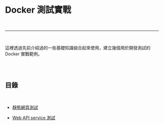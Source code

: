 # Docker 測試實戰

<br>

---

<br>

這裡透過先前介紹過的一些基礎知識組合起來使用，建立幾個用於開發測試的 Docker 實戰範例。

<br>
<br>

## 目錄

<br>

* [靜態網頁測試](static_web_test)

* [Web API service 測試](web_api_test)